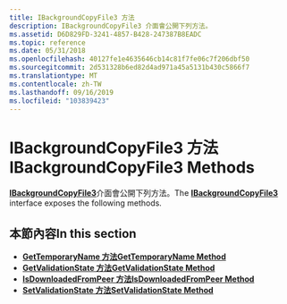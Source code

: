 ```yaml
---
title: IBackgroundCopyFile3 方法
description: IBackgroundCopyFile3 介面會公開下列方法。
ms.assetid: D6D829FD-3241-4857-B428-247387B8EADC
ms.topic: reference
ms.date: 05/31/2018
ms.openlocfilehash: 40127fe1e4635646cb14c81f7fe06c7f206dbf50
ms.sourcegitcommit: 2d531328b6ed82d4ad971a45a5131b430c5866f7
ms.translationtype: MT
ms.contentlocale: zh-TW
ms.lasthandoff: 09/16/2019
ms.locfileid: "103839423"
---
```

# <a name="ibackgroundcopyfile3-methods"></a><span data-ttu-id="cee15-103">IBackgroundCopyFile3 方法</span><span class="sxs-lookup"><span data-stu-id="cee15-103">IBackgroundCopyFile3 Methods</span></span>

<span data-ttu-id="cee15-104">[**IBackgroundCopyFile3**](/windows/desktop/api/Bits3_0/nn-bits3_0-ibackgroundcopyfile3)介面會公開下列方法。</span><span class="sxs-lookup"><span data-stu-id="cee15-104">The [**IBackgroundCopyFile3**](/windows/desktop/api/Bits3_0/nn-bits3_0-ibackgroundcopyfile3) interface exposes the following methods.</span></span>

## <a name="in-this-section"></a><span data-ttu-id="cee15-105">本節內容</span><span class="sxs-lookup"><span data-stu-id="cee15-105">In this section</span></span>

-   [<span data-ttu-id="cee15-106">**GetTemporaryName 方法**</span><span class="sxs-lookup"><span data-stu-id="cee15-106">**GetTemporaryName Method**</span></span>](/windows/desktop/api/Bits3_0/nf-bits3_0-ibackgroundcopyfile3-gettemporaryname)
-   [<span data-ttu-id="cee15-107">**GetValidationState 方法**</span><span class="sxs-lookup"><span data-stu-id="cee15-107">**GetValidationState Method**</span></span>](/windows/desktop/api/Bits3_0/nf-bits3_0-ibackgroundcopyfile3-getvalidationstate)
-   [<span data-ttu-id="cee15-108">**IsDownloadedFromPeer 方法**</span><span class="sxs-lookup"><span data-stu-id="cee15-108">**IsDownloadedFromPeer Method**</span></span>](/windows/desktop/api/Bits3_0/nf-bits3_0-ibackgroundcopyfile3-isdownloadedfrompeer)
-   [<span data-ttu-id="cee15-109">**SetValidationState 方法**</span><span class="sxs-lookup"><span data-stu-id="cee15-109">**SetValidationState Method**</span></span>](/windows/desktop/api/Bits3_0/nf-bits3_0-ibackgroundcopyfile3-setvalidationstate)

 

 




